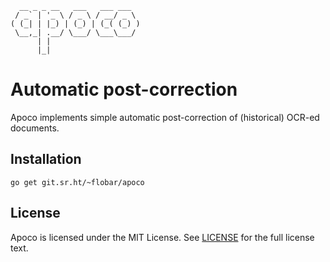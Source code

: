 ```
  __ _ _ __   ___   ___ ___
 / _` | '_ \ / _ \ / __/ _ \
( (_| | |_) | (_) | (_( (_) )
 \__,_| .__/ \___/ \___\___/
      | |
      |_|
```

# Automatic post-correction
Apoco implements simple automatic post-correction of (historical)
OCR-ed documents.

## Installation
`go get git.sr.ht/~flobar/apoco`

## License
Apoco is licensed under the MIT License. See [LICENSE](LICENSE)
for the full license text.
